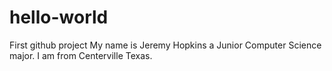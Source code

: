 # hello-world
First github project
My name is Jeremy Hopkins a Junior Computer Science major.
I am from Centerville Texas.

